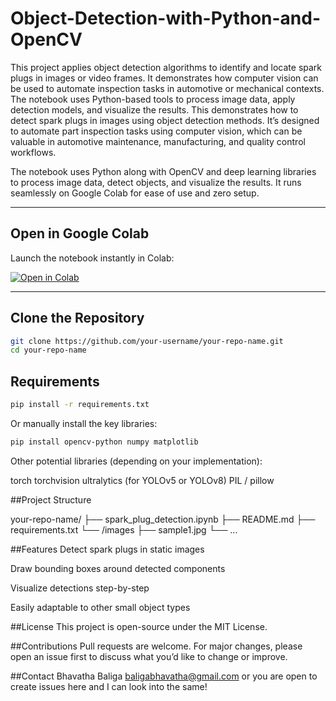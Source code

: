 # Object-Detection-with-Python-and-OpenCV
This project applies object detection algorithms to identify and locate spark plugs in images or video frames. It demonstrates how computer vision can be used to automate inspection tasks in automotive or mechanical contexts. The notebook uses Python-based tools to process image data, apply detection models, and visualize the results.
This demonstrates how to detect spark plugs in images using object detection methods. It’s designed to automate part inspection tasks using computer vision, which can be valuable in automotive maintenance, manufacturing, and quality control workflows.

The notebook uses Python along with OpenCV and deep learning libraries to process image data, detect objects, and visualize the results. It runs seamlessly on Google Colab for ease of use and zero setup.

---

## Open in Google Colab

Launch the notebook instantly in Colab:

[![Open in Colab](https://colab.research.google.com/assets/colab-badge.svg)](https://colab.research.google.com/drive/1BVnM-uZtlGqtLO-DSCSsppsMUPLeYq2C?usp=sharing)

---

## Clone the Repository

```bash
git clone https://github.com/your-username/your-repo-name.git
cd your-repo-name
```

## Requirements
```bash
pip install -r requirements.txt
```
Or manually install the key libraries:
```bash
pip install opencv-python numpy matplotlib
```

Other potential libraries (depending on your implementation):

torch
torchvision
ultralytics (for YOLOv5 or YOLOv8)
PIL / pillow

##Project Structure

your-repo-name/
├── spark_plug_detection.ipynb
├── README.md
├── requirements.txt
└── /images
    ├── sample1.jpg
    └── ...

##Features
Detect spark plugs in static images

Draw bounding boxes around detected components

Visualize detections step-by-step

Easily adaptable to other small object types

##License
This project is open-source under the MIT License.

##Contributions
Pull requests are welcome. For major changes, please open an issue first to discuss what you’d like to change or improve.

##Contact
Bhavatha Baliga
baligabhavatha@gmail.com or you are open to create issues here and I can look into the same!
